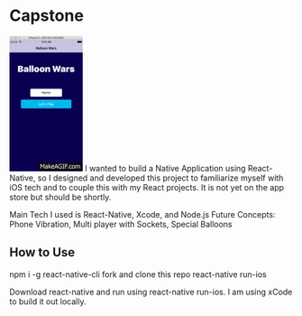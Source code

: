 # Capstone

![alt text](./balloonWars/images/BalloonWars.gif "Game Gif")
 I wanted to build a Native Application using React-Native, so I designed and developed this project to familiarize myself with iOS tech and to couple this with my React projects. It is not yet on the app store but should be shortly.

 Main Tech I used is React-Native, Xcode, and Node.js
 Future Concepts: Phone Vibration, Multi player with Sockets, Special Balloons

## How to Use
npm i -g react-native-cli
fork and clone this repo
react-native run-ios

Download react-native and run using react-native run-ios. I am using xCode to build it out locally.
